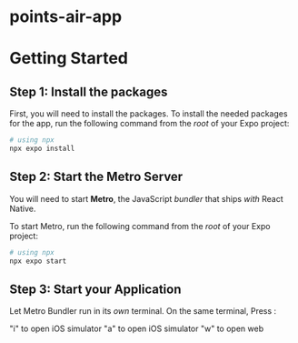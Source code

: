 # points-air-app

# Getting Started

## Step 1: Install the packages

First, you will need to install the packages. 
To install the needed packages for the app, run the following command from the _root_ of your Expo project:

```bash
# using npx
npx expo install 
```


## Step 2: Start the Metro Server

You will need to start **Metro**, the JavaScript _bundler_ that ships _with_ React Native.

To start Metro, run the following command from the _root_ of your Expo project:

```bash
# using npx
npx expo start 
```

## Step 3: Start your Application

Let Metro Bundler run in its _own_ terminal. On the same terminal, Press :

"i" to open iOS simulator
"a" to open iOS simulator
"w" to open web